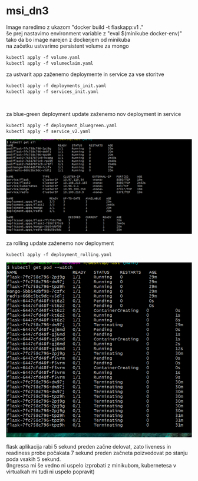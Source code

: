 # msi_dn3
Image naredimo z ukazom "docker build -t flaskapp:v1 ." <br> 
še prej nastavimo environment variable z "eval $(minikube docker-env)" tako da bo image narejen z dockerjem od minikuba
<br>
na začetku ustvarimo persistent volume za mongo
```
kubectl apply -f volume.yaml
kubectl apply -f volumeclaim.yaml
```
za ustvarit app zaženemo deploymente in service za vse storitve
```
kubectl apply -f deployments_init.yaml
kubectl apply -f services_init.yaml
```
<br>

za blue-green deployment update zaženemo nov deployment in service
```
kubectl apply -f deployment_bluegreen.yaml
kubectl apply -f service_v2.yaml
```

![stanje po ukazu](https://github.com/xao1215/msi_dn3/blob/main/a.PNG)

za rolling update zaženemo nov deployment
```
kubectl apply -f deployment_rolling.yaml
```
![stanje po ukazu](https://github.com/xao1215/msi_dn3/blob/main/b.PNG)

flask aplikacija rabi 5 sekund preden začne delovat, zato liveness in readiness probe počakata 7 sekund preden začneta poizvedovat po stanju poda vsakih 5 sekund.
<br>
(Ingressa mi še vedno ni uspelo izprobati z minikubom, kubernetesa v virtualkah mi tudi ni uspelo popravit)

